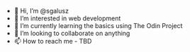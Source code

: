 - 👋 Hi, I’m @sgalusz
- 👀 I’m interested in web development
- 🌱 I’m currently learning the basics using The Odin Project
- 💞️ I’m looking to collaborate on anything
- 📫 How to reach me - TBD

<!---
sgalusz/sgalusz is a ✨ special ✨ repository because its `README.md` (this file) appears on your GitHub profile.
You can click the Preview link to take a look at your changes.
--->
